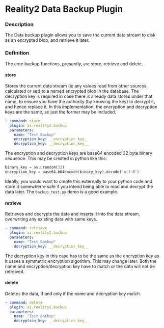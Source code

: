 # Reality2 Data Backup Plugin

### Description

The Data backup plugin allows you to save the current data stream to disk as an encrypted blob, and retrieve it later.


### Definition

The core backup functions, presently, are store, retrieve and delete.

#### store

Stores the current data stream (ie any values read from other sources, calculated or set) to a named encrypted blob in the database.  The decryption key is required in case there is already data stored under that name, to ensure you have the authority (by knowing the key) to decrypt it, and hence replace it.  In this implementation, the encryption and decryption keys are the same, so just the former may be included.

```yaml
- command: store
  plugin: ai.reality2.backup
  parameters: 
    name: "Test Backup"
    encryption_key: __encryption_key__
    decryption_key: __decryption_key__
```

The encryption and decryption keys are base64 encoded 32 byte binary sequence.  This may be created in python like this:

```python
binary_key = os.urandom(32)
encryption_key = base64.b64encode(binary_key).decode('utf-8')
```

Ideally, you would want to create this externally to your python code and store it somewherre safe if you intend being able to read and decrypt the data later.  The `backup_test.py` demo is a good example.

#### retrieve

Retrieves and decrypts the data and inserts it into the data stream, overwriting any existing data with same keys.

```yaml
- command: retrieve
  plugin: ai.reality2.backup
  parameters: 
    name: "Test Backup"
    decryption_key: __decryption_key__
```

The decryption key in this case has to be the same as the encryption key as it usses a symmetric encryption algorithm.  This may change later.  Both the name and encryption/decryption key have to match or the data will not be retreived.

#### delete

Deletes the data, if and only if the name and decryption key match.

```yaml
- command: delete
  plugin: ai.reality2.backup
  parameters: 
    name: "Test Backup"
    decryption_key: __decryption_key__
```